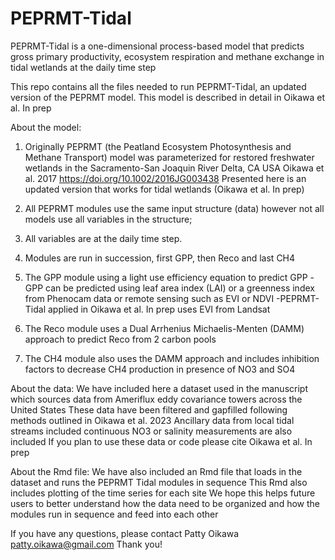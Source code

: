 # PEPRMT-Tidal
PEPRMT-Tidal is a one-dimensional process-based model that predicts gross primary productivity, ecosystem respiration and methane exchange in tidal wetlands at the daily time step

This repo contains all the files needed to run PEPRMT-Tidal, an updated version of the PEPRMT model.
This model is described in detail in Oikawa et al. In prep

About the model:
1. Originally PEPRMT (the Peatland Ecosystem Photosynthesis and Methane Transport) model 
was parameterized for restored freshwater wetlands in the Sacramento-San Joaquin River Delta, CA USA
Oikawa et al. 2017 https://doi.org/10.1002/2016JG003438
Presented here is an updated version that works for tidal wetlands (Oikawa et al. In prep)

3. All PEPRMT modules use the same input structure (data) 
however not all models use all variables in the structure;
4. All variables are at the daily time step.
5. Modules are run in succession, first GPP, then Reco and last CH4
6. The GPP module using a light use efficiency equation to predict GPP
    -GPP can be predicted using leaf area index (LAI) or a greenness index from Phenocam data or remote sensing such as EVI or NDVI
    -PEPRMT-Tidal applied in Oikawa et al. In prep uses EVI from Landsat
7. The Reco module uses a Dual Arrhenius Michaelis-Menten (DAMM) approach to predict Reco from 2 carbon pools
8. The CH4 module also uses the DAMM approach and includes inhibition factors to decrease CH4 production in presence of NO3 and SO4

About the data:
We have included here a dataset used in the manuscript which sources data from Ameriflux eddy covariance towers across the United States
These data have been filtered and gapfilled following methods outlined in Oikawa et al. 2023
Ancillary data from local tidal streams included continuous NO3 or salinity measurements are also included
If you plan to use these data or code please cite Oikawa et al. In prep

About the Rmd file:
We have also included an Rmd file that loads in the dataset and runs the PEPRMT Tidal modules in sequence
This Rmd also includes plotting of the time series for each site
We hope this helps future users to better understand how the data need to be organized and how the modules run in sequence and feed into each other

If you have any questions, please contact Patty Oikawa patty.oikawa@gmail.com
Thank you!

   

